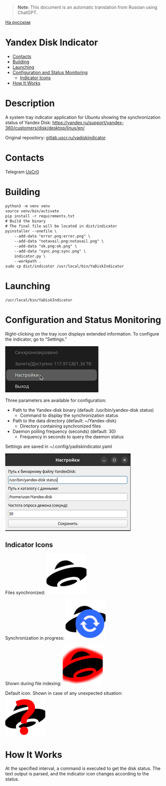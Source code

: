 > **Note**: This document is an automatic translation from Russian using ChatGPT. 

[На русском](README.md)

# Yandex Disk Indicator

- [Contacts](#contacts)
- [Building](#building)
- [Launching](#launching)
- [Configuration and Status Monitoring](#configuration-and-status-monitoring)
    - [Indicator Icons](#indicator-icons)
- [How It Works](#how-it-works)

# Description

A system tray indicator application for Ubuntu showing the synchronization status of Yandex Disk: https://yandex.ru/support/yandex-360/customers/disk/desktop/linux/en/

Original repository: [gitlab.uscr.ru/yadiskindicator](https://gitlab.uscr.ru/public-projects/yadiskindicator)

# Contacts

Telegram [UsCr0](https://t.me/UsCr0)

# Building

    python3 -m venv venv
    source venv/bin/activate
    pip install -r requirements.txt
    # Build the binary
    # The final file will be located in dist/indicator
    pyinstaller --onefile \
        --add-data "error.png:error.png" \
        --add-data "notavail.png:notavail.png" \
        --add-data "ok.png:ok.png" \
        --add-data "sync.png:sync.png" \
        indicator.py \
        --workpath .
    sudo cp dist/indicator /usr/local/bin/YaDiskIndicator

# Launching

    /usr/local/bin/YaDiskIndicator

# Configuration and Status Monitoring

Right-clicking on the tray icon displays extended information. To configure the indicator, go to "Settings."

![Menu](images/menu.png)

Three parameters are available for configuration:

- Path to the Yandex-disk binary (default: /usr/bin/yandex-disk status)
    - Command to display the synchronization status
- Path to the data directory (default: ~/Yandex-disk)
    - Directory containing synchronized files
- Daemon polling frequency (seconds) (default: 30)
    - Frequency in seconds to query the daemon status

Settings are saved in ~/.config/yadiskindicator.yaml

![Settings](images/settings.png)

## Indicator Icons

Files synchronized: ![ok](ok.png)

Synchronization in progress: ![sync](sync.png)

Shown during file indexing: ![error](error.png)

Default icon. Shown in case of any unexpected situation: ![notavai](notavail.png)


# How It Works

At the specified interval, a command is executed to get the disk status. The text output is parsed, and the indicator icon changes according to the status.